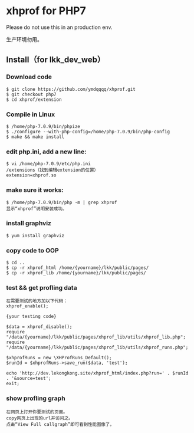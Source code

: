 # xhprof for PHP7

Please do not use this in an production env.

生产环境勿用。


## Install（for lkk_dev_web）

### Download code
```
$ git clone https://github.com/ymdqqqq/xhprof.git
$ git checkout php7
$ cd xhprof/extension
```
### Compile in Linux
```
$ /home/php-7.0.9/bin/phpize
$ ./configure --with-php-config=/home/php-7.0.9/bin/php-config
$ make && make install
```
### edit php.ini, add a new line:
```
$ vi /home/php-7.0.9/etc/php.ini
/extensions（找到编辑extension的位置）
extension=xhprof.so
```
### make sure it works:
```
$ /home/php-7.0.9/bin/php -m | grep xhprof
显示“xhprof”说明安装成功。
```
### install graphviz
```
$ yum install graphviz
```
### copy code to OOP
```
$ cd ..
$ cp -r xhprof_html /home/{yourname}/lkk/public/pages/
$ cp -r xhprof_lib /home/{yourname}/lkk/public/pages/
```
### test && get profling data
```
在需要测试的地方加以下代码：
xhprof_enable();

{your testing code}

$data = xhprof_disable();
require "/data/{yourname}/lkk/public/pages/xhprof_lib/utils/xhprof_lib.php";
require "/data/{yourname}/lkk/public/pages/xhprof_lib/utils/xhprof_runs.php";

$xhprofRuns = new \XHProfRuns_Default();
$runId = $xhprofRuns->save_run($data, 'test');

echo 'http://dev.lekongkong.site/xhprof_html/index.php?run=' . $runId . '&source=test';
exit;
```
### show profling graph
```
在网页上打开你要测试的页面。
copy网页上出现的url并访问之。
点击“View Full callgraph”即可看到性能图像了。
```
